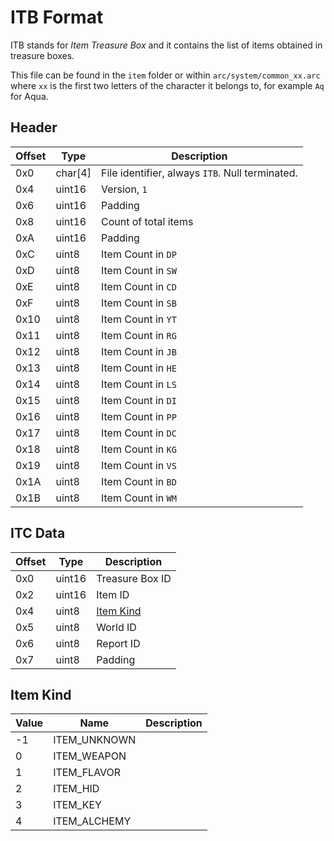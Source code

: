 # ITB Format

ITB stands for *Item Treasure Box* and it contains the list of items obtained in treasure boxes.

This file can be found in the `item` folder or within `arc/system/common_xx.arc` where `xx` is the first two letters of the character it belongs to, for example `Aq` for Aqua.

## Header

| Offset | Type  | Description
|--------|-------|------------
| 0x0     | char[4]   | File identifier, always `ITB`. Null terminated.
| 0x4     | uint16   | Version, `1`
| 0x6     | uint16   | Padding
| 0x8     | uint16   | Count of total items
| 0xA     | uint16   | Padding
| 0xC     | uint8   | Item Count in `DP`
| 0xD     | uint8   | Item Count in `SW`
| 0xE     | uint8   | Item Count in `CD`
| 0xF     | uint8   | Item Count in `SB`
| 0x10    | uint8   | Item Count in `YT`
| 0x11    | uint8   | Item Count in `RG`
| 0x12    | uint8   | Item Count in `JB`
| 0x13    | uint8   | Item Count in `HE`
| 0x14    | uint8   | Item Count in `LS`
| 0x15    | uint8   | Item Count in `DI`
| 0x16    | uint8   | Item Count in `PP`
| 0x17    | uint8   | Item Count in `DC`
| 0x18    | uint8   | Item Count in `KG`
| 0x19    | uint8   | Item Count in `VS`
| 0x1A    | uint8   | Item Count in `BD`
| 0x1B    | uint8   | Item Count in `WM`

## ITC Data

| Offset | Type  | Description
|--------|-------|------------
| 0x0     | uint16   | Treasure Box ID
| 0x2     | uint16   | Item ID
| 0x4     | uint8   | [Item Kind](#Item-Kind)
| 0x5     | uint8   | World ID
| 0x6     | uint8   | Report ID
| 0x7     | uint8   | Padding

## Item Kind

| Value | Name  | Description
|--------|-------|------------
| -1     | ITEM_UNKNOWN   | 
| 0     | ITEM_WEAPON   | 
| 1     | ITEM_FLAVOR   | 
| 2     | ITEM_HID   | 
| 3     | ITEM_KEY   | 
| 4     | ITEM_ALCHEMY   | 